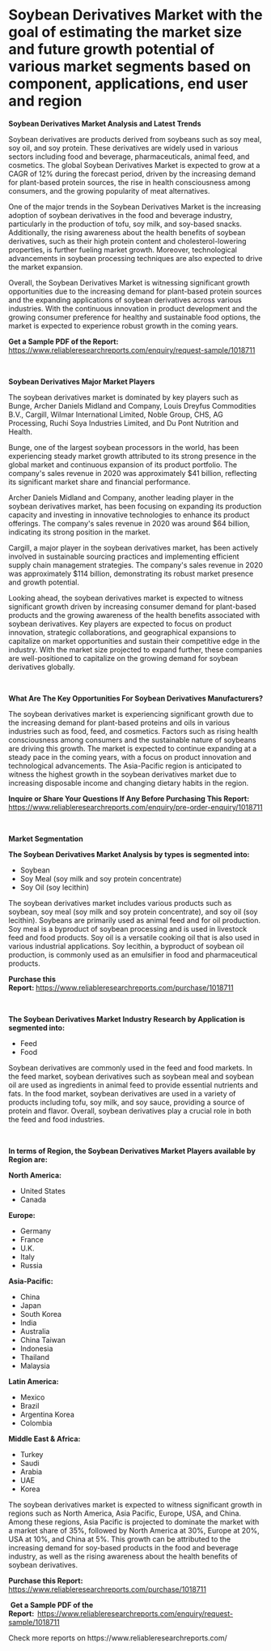 <p><h1>Soybean Derivatives Market with the goal of estimating the market size and future growth potential of various market segments based on component, applications, end user and region</h1></p><p><strong>Soybean Derivatives Market Analysis and Latest Trends</strong></p>
<p><p>Soybean derivatives are products derived from soybeans such as soy meal, soy oil, and soy protein. These derivatives are widely used in various sectors including food and beverage, pharmaceuticals, animal feed, and cosmetics. The global Soybean Derivatives Market is expected to grow at a CAGR of 12% during the forecast period, driven by the increasing demand for plant-based protein sources, the rise in health consciousness among consumers, and the growing popularity of meat alternatives.</p><p>One of the major trends in the Soybean Derivatives Market is the increasing adoption of soybean derivatives in the food and beverage industry, particularly in the production of tofu, soy milk, and soy-based snacks. Additionally, the rising awareness about the health benefits of soybean derivatives, such as their high protein content and cholesterol-lowering properties, is further fueling market growth. Moreover, technological advancements in soybean processing techniques are also expected to drive the market expansion.</p><p>Overall, the Soybean Derivatives Market is witnessing significant growth opportunities due to the increasing demand for plant-based protein sources and the expanding applications of soybean derivatives across various industries. With the continuous innovation in product development and the growing consumer preference for healthy and sustainable food options, the market is expected to experience robust growth in the coming years.</p></p>
<p><strong>Get a Sample PDF of the Report:&nbsp;</strong> <a href="https://www.reliableresearchreports.com/enquiry/request-sample/1018711">https://www.reliableresearchreports.com/enquiry/request-sample/1018711</a></p>
<p>&nbsp;</p>
<p><strong>Soybean Derivatives Major Market Players</strong></p>
<p><p>The soybean derivatives market is dominated by key players such as Bunge, Archer Daniels Midland and Company, Louis Dreyfus Commodities B.V., Cargill, Wilmar International Limited, Noble Group, CHS, AG Processing, Ruchi Soya Industries Limited, and Du Pont Nutrition and Health.</p><p>Bunge, one of the largest soybean processors in the world, has been experiencing steady market growth attributed to its strong presence in the global market and continuous expansion of its product portfolio. The company's sales revenue in 2020 was approximately $41 billion, reflecting its significant market share and financial performance.</p><p>Archer Daniels Midland and Company, another leading player in the soybean derivatives market, has been focusing on expanding its production capacity and investing in innovative technologies to enhance its product offerings. The company's sales revenue in 2020 was around $64 billion, indicating its strong position in the market.</p><p>Cargill, a major player in the soybean derivatives market, has been actively involved in sustainable sourcing practices and implementing efficient supply chain management strategies. The company's sales revenue in 2020 was approximately $114 billion, demonstrating its robust market presence and growth potential.</p><p>Looking ahead, the soybean derivatives market is expected to witness significant growth driven by increasing consumer demand for plant-based products and the growing awareness of the health benefits associated with soybean derivatives. Key players are expected to focus on product innovation, strategic collaborations, and geographical expansions to capitalize on market opportunities and sustain their competitive edge in the industry. With the market size projected to expand further, these companies are well-positioned to capitalize on the growing demand for soybean derivatives globally.</p></p>
<p>&nbsp;</p>
<p><strong>What Are The Key Opportunities For Soybean Derivatives Manufacturers?</strong></p>
<p><p>The soybean derivatives market is experiencing significant growth due to the increasing demand for plant-based proteins and oils in various industries such as food, feed, and cosmetics. Factors such as rising health consciousness among consumers and the sustainable nature of soybeans are driving this growth. The market is expected to continue expanding at a steady pace in the coming years, with a focus on product innovation and technological advancements. The Asia-Pacific region is anticipated to witness the highest growth in the soybean derivatives market due to increasing disposable income and changing dietary habits in the region.</p></p>
<p><strong>Inquire or Share Your Questions If Any Before Purchasing This Report:</strong> <a href="https://www.reliableresearchreports.com/enquiry/pre-order-enquiry/1018711">https://www.reliableresearchreports.com/enquiry/pre-order-enquiry/1018711</a></p>
<p>&nbsp;</p>
<p><strong>Market Segmentation</strong></p>
<p><strong>The Soybean Derivatives Market Analysis by types is segmented into:</strong></p>
<p><ul><li>Soybean</li><li>Soy Meal (soy milk and soy protein concentrate)</li><li>Soy Oil (soy lecithin)</li></ul></p>
<p><p>The soybean derivatives market includes various products such as soybean, soy meal (soy milk and soy protein concentrate), and soy oil (soy lecithin). Soybeans are primarily used as animal feed and for oil production. Soy meal is a byproduct of soybean processing and is used in livestock feed and food products. Soy oil is a versatile cooking oil that is also used in various industrial applications. Soy lecithin, a byproduct of soybean oil production, is commonly used as an emulsifier in food and pharmaceutical products.</p></p>
<p><strong>Purchase this Report:&nbsp;</strong><a href="https://www.reliableresearchreports.com/purchase/1018711">https://www.reliableresearchreports.com/purchase/1018711</a></p>
<p>&nbsp;</p>
<p><strong>The Soybean Derivatives Market Industry Research by Application is segmented into:</strong></p>
<p><ul><li>Feed</li><li>Food</li></ul></p>
<p><p>Soybean derivatives are commonly used in the feed and food markets. In the feed market, soybean derivatives such as soybean meal and soybean oil are used as ingredients in animal feed to provide essential nutrients and fats. In the food market, soybean derivatives are used in a variety of products including tofu, soy milk, and soy sauce, providing a source of protein and flavor. Overall, soybean derivatives play a crucial role in both the feed and food industries.</p></p>
<p>&nbsp;</p>
<p><strong>In terms of Region, the Soybean Derivatives Market Players available by Region are:</strong></p>
<p>
    <p> <strong> North America: </strong>
        <ul>
            <li>United States</li>
            <li>Canada</li>
        </ul>
        </p> 
    <p> <strong> Europe: </strong>
        <ul>
            <li>Germany</li>
            <li>France</li>
            <li>U.K.</li>
            <li>Italy</li>
            <li>Russia</li>
        </ul>
        </p> 
    <p> <strong> Asia-Pacific: </strong>
        <ul>
            <li>China</li>
            <li>Japan</li>
            <li>South Korea</li>
            <li>India</li>
            <li>Australia</li>
            <li>China Taiwan</li>
            <li>Indonesia</li>
            <li>Thailand</li>
            <li>Malaysia</li>
        </ul>
        </p> 
    <p> <strong> Latin America: </strong>
        <ul>
            <li>Mexico</li>
            <li>Brazil</li>
            <li>Argentina Korea</li>
            <li>Colombia</li>
        </ul>
        </p> 
    <p> <strong> Middle East & Africa: </strong>
        <ul>
            <li>Turkey</li>
            <li>Saudi</li>
            <li>Arabia</li>
            <li>UAE</li>
            <li>Korea</li>
        </ul>
    </p>
    </p>
<p><p>The soybean derivatives market is expected to witness significant growth in regions such as North America, Asia Pacific, Europe, USA, and China. Among these regions, Asia Pacific is projected to dominate the market with a market share of 35%, followed by North America at 30%, Europe at 20%, USA at 10%, and China at 5%. This growth can be attributed to the increasing demand for soy-based products in the food and beverage industry, as well as the rising awareness about the health benefits of soybean derivatives.</p></p>
<p><strong>Purchase this Report: </strong><a href="https://www.reliableresearchreports.com/purchase/1018711">https://www.reliableresearchreports.com/purchase/1018711</a></p>
<p>&nbsp;<strong>Get a Sample PDF of the Report:&nbsp;&nbsp;</strong><a href="https://www.reliableresearchreports.com/enquiry/request-sample/1018711">https://www.reliableresearchreports.com/enquiry/request-sample/1018711</a></p>
<p><strong></strong></p>
<p>Check more reports on https://www.reliableresearchreports.com/</p>